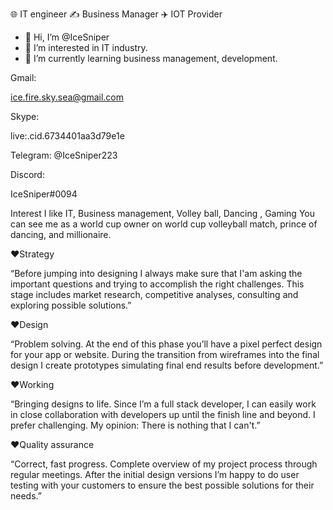 🌐 IT engineer ✍️ Business Manager ✈️ IOT Provider
- 👋 Hi, I’m @IceSniper
- 👀 I’m interested in IT industry.
- 🌱 I’m currently learning business management, development.

Gmail:

ice.fire.sky.sea@gmail.com

Skype:

live:.cid.6734401aa3d79e1e

Telegram:
@IceSniper223

Discord:

IceSniper#0094


Interest 
I like IT, Business management, Volley ball, Dancing , Gaming
You can see me as a world cup owner on world cup volleyball match, prince of dancing, and millionaire.

❤Strategy

“Before jumping into designing I always make sure that I'am asking the important questions and trying to accomplish the right challenges. This stage includes market research, competitive analyses, consulting and exploring possible solutions.”

❤Design

“Problem solving. At the end of this phase you’ll have a pixel perfect design for your app or website. During the transition from wireframes into the final design I create prototypes simulating final end results before development.”

❤Working

“Bringing designs to life. Since I’m a full stack developer, I can easily work in close collaboration with developers up until the finish line and beyond. I prefer challenging. My opinion: There is nothing that I can't.”

❤Quality assurance

“Correct, fast progress. Complete overview of my project process through regular meetings. After the initial design versions I’m happy to do user testing with your customers to ensure the best possible solutions for their needs.”
